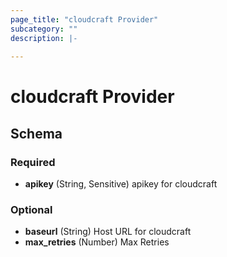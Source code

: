 ```yaml
---
page_title: "cloudcraft Provider"
subcategory: ""
description: |-
  
---
```


# cloudcraft Provider





## Schema

### Required

- **apikey** (String, Sensitive) apikey for cloudcraft

### Optional

- **baseurl** (String) Host URL for cloudcraft
- **max_retries** (Number) Max Retries
